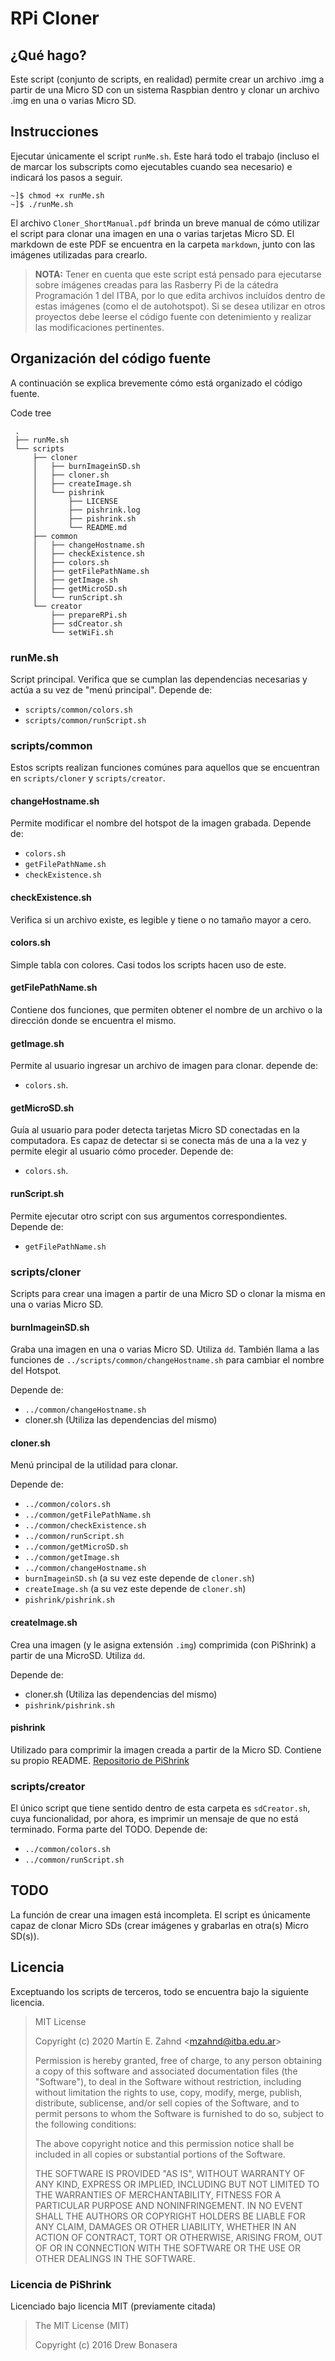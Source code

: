 # RPi Cloner

## ¿Qué hago?
Este script (conjunto de scripts, en realidad) permite crear un archivo .img a partir de una Micro SD con un sistema Raspbian dentro y clonar un archivo .img en una o varias Micro SD.

## Instrucciones
Ejecutar únicamente el script `runMe.sh`. Este hará todo el trabajo (incluso el de marcar los subscripts como ejecutables cuando sea necesario) e indicará los pasos a seguir.

```
~]$ chmod +x runMe.sh
~]$ ./runMe.sh
```

El archivo `Cloner_ShortManual.pdf` brinda un breve manual de cómo utilizar el script para clonar una imagen en una o varias tarjetas Micro SD.
El markdown de este PDF se encuentra en la carpeta `markdown`, junto con las imágenes utilizadas para crearlo.

> **NOTA:** Tener en cuenta que este script está pensado para ejecutarse sobre imágenes creadas para las Rasberry Pi de la cátedra Programación 1 del ITBA, por lo que edita archivos incluídos dentro de estas imágenes (como el de autohotspot).
> Si se desea utilizar en otros proyectos debe leerse el código fuente con detenimiento y realizar las modificaciones pertinentes.

## Organización del código fuente
A continuación se explica brevemente cómo está organizado el código fuente.

Code tree
```
 .
 ├── runMe.sh
 └── scripts
     ├── cloner
     │   ├── burnImageinSD.sh
     │   ├── cloner.sh
     │   ├── createImage.sh
     │   └── pishrink
     │       ├── LICENSE
     │       ├── pishrink.log
     │       ├── pishrink.sh
     │       └── README.md
     ├── common
     │   ├── changeHostname.sh
     │   ├── checkExistence.sh
     │   ├── colors.sh
     │   ├── getFilePathName.sh
     │   ├── getImage.sh
     │   ├── getMicroSD.sh
     │   └── runScript.sh
     └── creator
         ├── prepareRPi.sh
         ├── sdCreator.sh
         └── setWiFi.sh
```

### runMe.sh
Script principal.
Verifica que se cumplan las dependencias necesarias y actúa a su vez de "menú principal".
Depende de: 
- `scripts/common/colors.sh`
- `scripts/common/runScript.sh`

### scripts/common
Estos scripts realizan funciones comúnes para aquellos que se encuentran en `scripts/cloner` y `scripts/creator`.

#### changeHostname.sh
Permite modificar el nombre del hotspot de la imagen grabada.
Depende de:
- `colors.sh`
- `getFilePathName.sh`
- `checkExistence.sh`

#### checkExistence.sh
Verifica si un archivo existe, es legible y tiene o no tamaño mayor a cero.

#### colors.sh
Simple tabla con colores. Casi todos los scripts hacen uso de este.

#### getFilePathName.sh
Contiene dos funciones, que permiten obtener el nombre de un archivo o la dirección donde se encuentra el mismo.

#### getImage.sh
Permite al usuario ingresar un archivo de imagen para clonar.
depende de:
- `colors.sh`.

#### getMicroSD.sh
Guía al usuario para poder detecta tarjetas Micro SD conectadas en la computadora. Es capaz de detectar si se conecta más de una a la vez y permite elegir al usuario cómo proceder.
Depende de:
- `colors.sh`.

#### runScript.sh
Permite ejecutar otro script con sus argumentos correspondientes.
Depende de:
- `getFilePathName.sh`

### scripts/cloner
Scripts para crear una imagen a partir de una Micro SD o clonar la misma en una o varias Micro SD.

#### burnImageinSD.sh
Graba una imagen en una o varias Micro SD. Utiliza `dd`.
También llama a las funciones de `../scripts/common/changeHostname.sh` para cambiar el nombre del Hotspot.

Depende de:
- `../common/changeHostname.sh`
- cloner.sh (Utiliza las dependencias del mismo)

#### cloner.sh
Menú principal de la utilidad para clonar.

Depende de:
- `../common/colors.sh`
- `../common/getFilePathName.sh`
- `../common/checkExistence.sh`
- `../common/runScript.sh`
- `../common/getMicroSD.sh`
- `../common/getImage.sh`
- `../common/changeHostname.sh`
- `burnImageinSD.sh` (a su vez este depende de `cloner.sh`)
- `createImage.sh` (a su vez este depende de `cloner.sh`)
- `pishrink/pishrink.sh`

#### createImage.sh
Crea una imagen (y le asigna extensión `.img`) comprimida (con PiShrink) a partir de una MicroSD. Utiliza `dd`.

Depende de:
- cloner.sh (Utiliza las dependencias del mismo)
- `pishrink/pishrink.sh`

#### pishrink
Utilizado para comprimir la imagen creada a partir de la Micro SD. Contiene su propio README.
[Repositorio de PiShrink](https://github.com/Drewsif/PiShrink)

### scripts/creator
El único script que tiene sentido dentro de esta carpeta es `sdCreator.sh`, cuya funcionalidad, por ahora, es imprimir un mensaje de que no está terminado.
Forma parte del TODO.
Depende de:
- `../common/colors.sh`
- `../common/runScript.sh`

## TODO
La función de crear una imagen está incompleta. El script es únicamente capaz de clonar Micro SDs (crear imágenes y grabarlas en otra(s) Micro SD(s)).

## Licencia
Exceptuando los scripts de terceros, todo se encuentra bajo la siguiente licencia.
> MIT License
> 
> Copyright (c) 2020 Martín E. Zahnd \<mzahnd@itba.edu.ar>
> 
> Permission is hereby granted, free of charge, to any person obtaining a copy of this software and associated documentation files (the "Software"), to deal in the Software without restriction, including without limitation the rights to use, copy, modify, merge, publish, distribute, sublicense, and/or sell copies of the Software, and to permit persons to whom the Software is furnished to do so, subject to the following conditions:
> 
> The above copyright notice and this permission notice shall be included in all copies or substantial portions of the Software.
> 
> THE SOFTWARE IS PROVIDED "AS IS", WITHOUT WARRANTY OF ANY KIND, EXPRESS OR IMPLIED, INCLUDING BUT NOT LIMITED TO THE WARRANTIES OF MERCHANTABILITY, FITNESS FOR A PARTICULAR PURPOSE AND NONINFRINGEMENT. IN NO EVENT SHALL THE AUTHORS OR COPYRIGHT HOLDERS BE LIABLE FOR ANY CLAIM, DAMAGES OR OTHER LIABILITY, WHETHER IN AN ACTION OF CONTRACT, TORT OR OTHERWISE, ARISING FROM, OUT OF OR IN CONNECTION WITH THE SOFTWARE OR THE USE OR OTHER DEALINGS IN THE SOFTWARE.

### Licencia de PiShrink
Licenciado bajo licencia MIT (previamente citada)
> The MIT License (MIT)
>
> Copyright (c) 2016 Drew Bonasera

